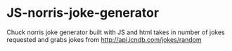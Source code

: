 # JS-norris-joke-generator
Chuck norris joke generator built with JS and html
takes in number of jokes requested and grabs jokes from http://api.icndb.com/jokes/random
